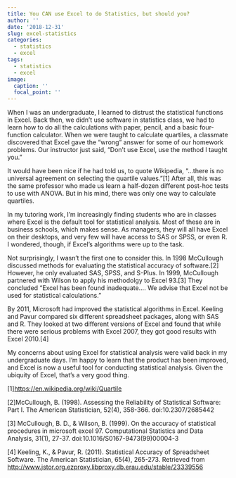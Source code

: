```yaml
---
title: You CAN use Excel to do Statistics, but should you?
author: ''
date: '2018-12-31'
slug: excel-statistics
categories:
  - statistics
  - excel
tags:
  - statistics
  - excel
image:
  caption: ''
  focal_point: ''
---
```

When I was an undergraduate, I learned to distrust the statistical functions in Excel. Back then, we didn’t use software in statistics class, we had to learn how to do all the calculations with paper, pencil, and a basic four-function calculator. When we were taught to calculate quartiles, a classmate discovered that Excel gave the “wrong” answer for some of our homework problems. Our instructor just said, “Don’t use Excel, use the method I taught you.” 

It would have been nice if he had told us, to quote Wikipedia, “…there is no universal agreement on selecting the quartile values.”[1] After all, this was the same professor who made us learn a half-dozen different post-hoc tests to use with ANOVA. But in his mind, there was only one way to calculate quartiles.

In my tutoring work, I’m increasingly finding students who are in classes where Excel is the default tool for statistical analysis. Most of these are in business schools, which makes sense. As managers, they will all have Excel on their desktops, and very few will have access to SAS or SPSS, or even R. I wondered, though, if Excel’s algorithms were up to the task. 

Not surprisingly, I wasn’t the first one to consider this. In 1998 McCullough discussed methods for evaluating the statistical accuracy of software.[2] However, he only evaluated SAS, SPSS, and S-Plus. In 1999, McCullough partnered with Wilson to apply his methodolgy to Excel 93.[3] They concluded “Excel has been found inadequate…. We advise that Excel not be used for statistical calculations.”

By 2011, Microsoft had improved the statistical algorithms in Excel. Keeling and Pavur compared six different spreadsheet packages, along with SAS and R. They looked at two different versions of Excel and found that while there were serious problems with Excel 2007, they got good results with Excel 2010.[4]

My concerns about using Excel for statistical analysis were valid back in my undergraduate days. I’m happy to learn that the product has been improved, and Excel is now a useful tool for conducting statistical analysis. Given the ubiquity of Excel, that’s a very good thing.

<script type="text/javascript">
amzn_assoc_tracking_id = "gerald09-20";
amzn_assoc_ad_mode = "manual";
amzn_assoc_ad_type = "smart";
amzn_assoc_marketplace = "amazon";
amzn_assoc_region = "US";
amzn_assoc_design = "enhanced_links";
amzn_assoc_asins = "1509304215";
amzn_assoc_placement = "adunit";
amzn_assoc_linkid = "bc939c938ec624bfcdec237ad25d01d9";
</script>
<script src="//z-na.amazon-adsystem.com/widgets/onejs?MarketPlace=US"></script>

<script type="text/javascript">
amzn_assoc_tracking_id = "gerald09-20";
amzn_assoc_ad_mode = "manual";
amzn_assoc_ad_type = "smart";
amzn_assoc_marketplace = "amazon";
amzn_assoc_region = "US";
amzn_assoc_design = "enhanced_links";
amzn_assoc_asins = "1483374041";
amzn_assoc_placement = "adunit";
amzn_assoc_linkid = "07be782865aa735f2eb9533d95312910";
</script>
<script src="//z-na.amazon-adsystem.com/widgets/onejs?MarketPlace=US"></script>

<!-- wp:paragraph -->
[1]https://en.wikipedia.org/wiki/Quartile</p>
<!-- /wp:paragraph -->

<!-- wp:paragraph -->
[2]McCullough, B. (1998). Assessing the Reliability of Statistical Software: Part I. The
American Statistician, 52(4), 358-366. doi:10.2307/2685442</p>
<!-- /wp:paragraph -->

<!-- wp:paragraph -->
[3] McCullough,
B. D., &amp; Wilson, B. (1999). On the accuracy of statistical procedures in
microsoft excel 97. Computational Statistics and Data Analysis, 31(1), 27-37.
doi:10.1016/S0167-9473(99)00004-3</p>
<!-- /wp:paragraph -->

<!-- wp:paragraph -->
[4] Keeling,
K., &amp; Pavur, R. (2011). Statistical Accuracy of Spreadsheet Software. The
American Statistician, 65(4), 265-273. Retrieved from
http://www.jstor.org.ezproxy.libproxy.db.erau.edu/stable/23339556</p>
<!-- /wp:paragraph -->
